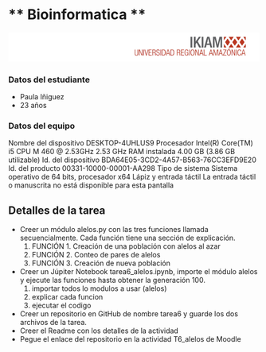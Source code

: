 # ** Bioinformatica ** 
![Image text](https://github.com/Paulaini11/gbi6_PaulaI/blob/main/tarea6/descarga.png) 

### Datos del estudiante 
- Paula Iñiguez 
- 23 años
### Datos del equipo 
Nombre del dispositivo	DESKTOP-4UHLUS9
Procesador	Intel(R) Core(TM) i5 CPU       M 460  @ 2.53GHz   2.53 GHz
RAM instalada	4.00 GB (3.86 GB utilizable)
Id. del dispositivo	BDA64E05-3CD2-4A57-B563-76CC3EFD9E20
Id. del producto	00331-10000-00001-AA298
Tipo de sistema	Sistema operativo de 64 bits, procesador x64
Lápiz y entrada táctil	La entrada táctil o manuscrita no está disponible para esta pantalla
## Detalles de la tarea 
- Creer un módulo alelos.py con las tres funciones llamada secuencialmente. Cada función tiene una sección de explicación.
  1. FUNCIÓN 1. Creación de una población con alelos al azar
  2. FUNCIÓN 2. Conteo de pares de alelos
  3. FUNCIÓN 3. Creación de nueva población
- Creer un Júpiter Notebook tarea6_alelos.ipynb, importe el módulo alelos y ejecute las funciones hasta obtener la generación 100.
  1. importar todos lo modulos a usar (alelos)
  2. explicar cada funcion 
  3. ejecutar el codigo 
- Creer un repositorio en GitHub de nombre tarea6 y guarde los dos archivos de la tarea. 
- Creer el Readme con los detalles de la actividad
- Pegue el enlace del repositorio en la actividad T6_alelos de Moodle

